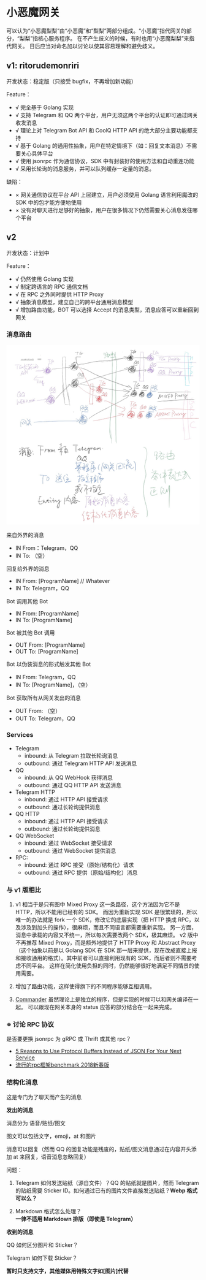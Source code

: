# 小恶魔网关

可以认为“小恶魔梨梨”由“小恶魔”和“梨梨”两部分组成。“小恶魔”指代网关的部分，“梨梨”指核心服务程序。
在不产生歧义的时候，有时也用“小恶魔梨梨”来指代网关。
日后应当对命名加以讨论以使其容易理解和避免歧义。

## v1: ritorudemonriri

开发状态：稳定版（只接受 bugfix，不再增加新功能）

Feature：

+ √ 完全基于 Golang 实现
+ √ 支持 Telegram 和 QQ 两个平台，用户无须这两个平台的认证即可通过网关收发消息
+ √ 理论上对 Telegram Bot API 和 CoolQ HTTP API 的绝大部分主要功能都支持
+ √ 基于 Golang 的通用性抽象，用户在特定情境下（如：回复文本消息）不需要关心具体平台
+ √ 使用 jsonrpc 作为通信协议，SDK 中有封装好的使用方法和自动重连功能
+ √ 采用长轮询的消息服务，并可以队列缓存一定量的消息。

缺陷：

+ × 网关通信协议在平台 API 上层建立，用户必须使用 Golang 语言利用魔改的 SDK 中的包才能方便地使用
+ × 没有对聊天进行足够好的抽象，用户在很多情况下仍然需要关心消息发往哪个平台

## v2

开发状态：计划中

Feature：

+ √ 仍然使用 Golang 实现
+ √ 制定跨语言的 RPC 通信文档
+ √ 在 RPC 之外同时提供 HTTP Proxy
+ √ 抽象消息模型，建立自己的跨平台通用消息模型
+ √ 增加路由功能，BOT 可以选择 Accept 的消息类型，消息应答可以重新回到网关

### 消息路由

[![设计示意图](/GatewayDesign.jpg)](https://projectriri.github.io/GatewayDesign.pdf)

来自外界的消息

- IN From：Telegram，QQ
- IN To: （空）

回复给外界的消息

- IN From: [ProgramName] // Whatever
- IN To: Telegram，QQ

Bot 调用其他 Bot

- IN From: [ProgramName]
- IN To: [ProgramName]

Bot 被其他 Bot 调用

- OUT From: [ProgramName]
- OUT To: [ProgramName]

Bot 以伪装消息的形式触发其他 Bot

- IN From: Telegram，QQ
- IN To: [ProgramName]，（空）

Bot 获取所有从网关发出的消息

- OUT From: （空）
- OUT To: Telegram，QQ

### Services

+ Telegram
  - inbound: 从 Telegram 拉取长轮询消息
  - outbound: 通过 Telegram HTTP API 发送消息
+ QQ
  - inbound: 从 QQ WebHook 获得消息
  - outbound: 通过 QQ HTTP API 发送消息
+ Telegram HTTP
  - inbound: 通过 HTTP API 接受请求
  - outbound: 通过长轮询提供消息
+ QQ HTTP
  - inbound: 通过 HTTP API 接受请求
  - outbound: 通过长轮询提供消息
+ QQ WebSocket
  - inbound: 通过 WebSocket 接受请求
  - outbound: 通过 WebSocket 提供消息
+ RPC:
  - inbound: 通过 RPC 接受（原始/结构化）请求
  - outbound: 通过 RPC 提供（原始/结构化）消息

### 与 v1 版相比

1. v1 相当于是只有图中 Mixed Proxy 这一条路径，这个方法因为它不是 HTTP，所以不能用已经有的 SDK。
而因为重新实现 SDK 是很繁琐的，所以唯一的办法就是 fork 一个 SDK，修改它的底层实现（把 HTTP 换成 RPC，以及涉及到加头的操作），很麻烦，而且不同语言都需要重新实现。
另一方面，消息中承载的内容又不统一，所以每次需要改两个 SDK，极其麻烦。
v2 版中不再推荐 Mixed Proxy，而是额外地提供了 HTTP Proxy 和 Abstract Proxy（这个抽象以前是以 Golang SDK 在 SDK 那一层来提供，现在改成直接上报和接收通用的格式）。其中前者可以直接利用现有的 SDK，而后者则不需要考虑不同平台。
这样在简化使用负担的同时，仍然能够很好地满足不同情景的使用需要。

2. 增加了路由功能，这样使得旗下的不同程序能够互相调用。

3. [Commander](/Commander) 虽然理论上是独立的程序，但是实现的时候可以和网关编译在一起。
可以跟现在网关本身的 status 应答的部分结合在一起来完成。

### ※ 讨论 RPC 协议

是否要更换 jsonrpc 为 gRPC 或 Thrift 或其他 rpc？

+ [5 Reasons to Use Protocol Buffers Instead of JSON For Your Next Service](https://codeclimate.com/blog/choose-protocol-buffers/)
+ [流行的rpc框架benchmark 2018新春版](http://colobu.com/2018/01/31/benchmark-2018-spring-of-popular-rpc-frameworks/)

### 结构化消息

这是专门为了聊天而产生的消息

**发出的消息**

消息分为 语音/贴纸/图文

图文可以包括文字，emoji，at 和图片

消息可以回复（然而 QQ 的回复功能是残废的，贴纸/图文消息通过在内容开头添加 at 来回复，语音消息忽略回复）

问题：

1. Telegram 如何发送贴纸（源自文件）？QQ 的贴纸就是图片，然而 Telegram 的贴纸需要 Sticker ID。如何通过已有的图片文件直接发送贴纸？**Webp 格式可以么？**

2. Markdown 格式怎么处理？**一律不适用 Markdown 排版（即使是 Telegram）**

**收到的消息**

QQ 如何区分图片和 Sticker？

Telegram 如何下载 Sticker？

**暂时只支持文字，其他媒体用特殊文字如[图片]代替**
